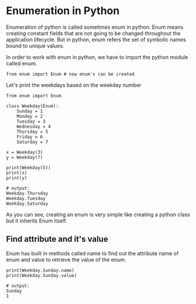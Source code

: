 # Enumeration in Python

Enumeration of python is called sometimes enum in python. Enum means creating constant fields that are not going to be changed throughout the application lifecycle. But in python, enum refers the set of symbolic names bound to unique values.

In order to work with enum in python, we have to import the python module called enum.

```
from enum import Enum # now enum's can be created
```

Let's print the weekdays based on the weekday number

```
from enum import Enum

class Weekday(Enum):
    Sunday = 1
    Monday = 2
    Tuesday = 3
    Wednesday = 4
    Thursday = 5
    Friday = 6
    Saturday = 7 

x = Weekday(3)
y = Weekday(7)

print(Weekday(5))
print(x)
print(y)

# output:
Weekday.Thursday
Weekday.Tuesday
Weekday.Saturday
```

As you can see, creating an enum is very simple like creating a python class but it inherits Enum itself.

## Find attribute and it's value

Enum has built in methods called name to find out the attribute name of enum and value to retrieve the value of the enum.

```
print(Weekday.Sunday.name)
print(Weekday.Sunday.value)

# output:
Sunday
1
```

